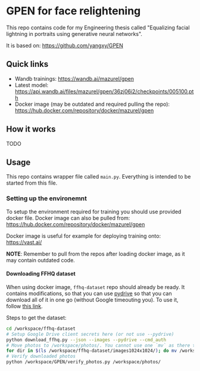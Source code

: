 # GPEN for face relightening

This repo contains code for my Engineering thesis called "Equalizing facial lightning in portraits using generative neural networks".

It is based on: https://github.com/yangxy/GPEN

## Quick links

- Wandb trainings: https://wandb.ai/mazurel/gpen
- Latest model: https://api.wandb.ai/files/mazurel/gpen/36zj06i2/checkpoints/005100.pth
- Docker image (may be outdated and required pulling the repo): https://hub.docker.com/repository/docker/mazurel/gpen

## How it works

TODO

## Usage

This repo contains wrapper file called `main.py`.
Everything is intended to be started from this file.

### Setting up the environemnt

To setup the environment required for training you should use provided docker file.
Docker image can also be pulled from: https://hub.docker.com/repository/docker/mazurel/gpen

Docker image is useful for example for deploying training onto: https://vast.ai/

**NOTE**: Remember to pull from the repos after loading docker image, as it may contain outdated code.

#### Downloading FFHQ dataset

When using docker image, `ffhq-dataset` repo should already be ready. It contains modifications, so that you can use [pydrive](https://pythonhosted.org/PyDrive/quickstart.html) so that you can download all of it in one go (without Google timeouting you). To use it, follow [this link](https://pythonhosted.org/PyDrive/quickstart.html).

Steps to get the dataset:

```bash
cd /workspace/ffhq-dataset
# Setup Google Drive client secrets here (or not use --pydrive)
python download_ffhq.py --json --images --pydrive --cmd_auth
# Move photos to /workspace/photos/. You cannot use one `mv` as there to many images, so it requires simple WA:
for dir in $(ls /workspace/ffhq-dataset/images1024x1024/); do mv /workspace/ffhq-dataset/images1024x1024/$dir/*.png /workspace/photos/; done
# Verify downloaded photos
python /workspace/GPEN/verify_photos.py /workspace/photos/
```
